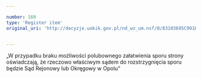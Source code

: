 ```yaml
---

number: 169
type: 'Register item'
original_uri: 'http://decyzje.uokik.gov.pl/nd_wz_um.nsf/0/83103695C991B987C12572DD00329455?OpenDocument'


---
```


„W przypadku braku możliwości polubownego załatwienia sporu strony oświadczają, że rzeczowo właściwym sądem do rozstrzygnięcia sporu będzie Sąd Rejonowy lub Okręgowy w Opolu”

